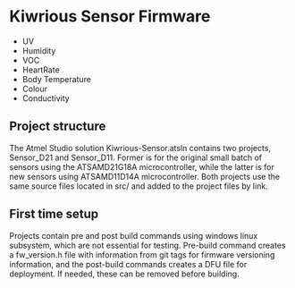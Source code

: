 # Kiwrious Sensor Firmware
- UV 
- Humidity
- VOC
- HeartRate
- Body Temperature
- Colour
- Conductivity

## Project structure
The Atmel Studio solution Kiwrious-Sensor.atsln contains two projects, Sensor_D21 and Sensor_D11. Former is for the original small batch of sensors using the ATSAMD21G18A microcontroller, while the latter is for new sensors using ATSAMD11D14A microcontroller. Both projects use the same source files located in src/ and added to the project files by link. 

## First time setup
Projects contain pre and post build commands using windows linux subsystem, which are not essential for testing. Pre-build command creates a fw_version.h file with information from git tags for firmware versioning information, and the post-build commands creates a DFU file for deployment. If needed, these can be removed before building. 

